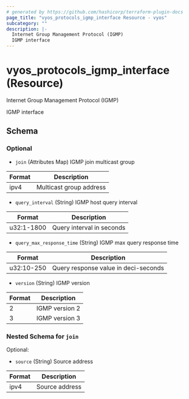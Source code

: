 ```yaml
---
# generated by https://github.com/hashicorp/terraform-plugin-docs
page_title: "vyos_protocols_igmp_interface Resource - vyos"
subcategory: ""
description: |-
  Internet Group Management Protocol (IGMP)
  IGMP interface
---
```


# vyos_protocols_igmp_interface (Resource)

Internet Group Management Protocol (IGMP)

IGMP interface



<!-- schema generated by tfplugindocs -->
## Schema

### Optional

- `join` (Attributes Map) IGMP join multicast group

|  Format  |  Description  |
|----------|---------------|
|  ipv4  |  Multicast group address  | (see [below for nested schema](#nestedatt--join))
- `query_interval` (String) IGMP host query interval

|  Format  |  Description  |
|----------|---------------|
|  u32:1-1800  |  Query interval in seconds  |
- `query_max_response_time` (String) IGMP max query response time

|  Format  |  Description  |
|----------|---------------|
|  u32:10-250  |  Query response value in deci-seconds  |
- `version` (String) IGMP version

|  Format  |  Description  |
|----------|---------------|
|  2  |  IGMP version 2  |
|  3  |  IGMP version 3  |

<a id="nestedatt--join"></a>
### Nested Schema for `join`

Optional:

- `source` (String) Source address

|  Format  |  Description  |
|----------|---------------|
|  ipv4  |  Source address  |
